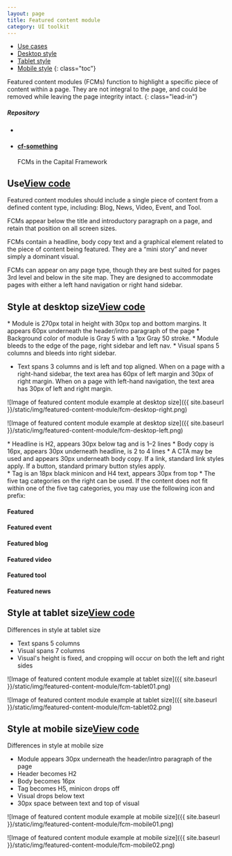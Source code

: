 ```yaml
---
layout: page
title: Featured content module
category: UI toolkit
---
```


- [Use cases](#use)
- [Desktop style](#desktop)
- [Tablet style](#tablet)
- [Mobile style](#mobile)
{: class="toc"}

<div class="content-50 content-first">

Featured content modules (FCMs) function to highlight a specific piece of content within a page. They are not integral to the page, and could be removed while leaving the page integrity intact. 
{: class="lead-in"}

</div>

<div class="content-50 content-last">
  <h5 class="repo-list-header">Repository</h5>
  <ul class="repo-list">
    <li>
      <span class="cf-icon cf-icon-github"></span>
    </li>
    <li>
      <a href="https://github.com/cfpb/cf-typography"><h4>cf-something</h4></a>
      <p>FCMs in the Capital Framework</p>
    </li>
  </ul>
</div> 


<h2 id="use">Use<span class="cf-code-link"><a href="">View code <span class="cf-icon cf-icon-external-link"></span></a></span></h2>


<div class="content-67 content-first">

Featured content modules should include a single piece of content from a defined content type, including: Blog, News, Video, Event, and Tool. 

FCMs appear below the title and introductory paragraph on a page, and retain that position on all screen sizes.

FCMs contain a headline, body copy text and a graphical element related to the piece of content being featured. They are a “mini story” and never simply a dominant visual. 

FCMs can appear on any page type, though they are best suited for pages 3rd level and below in the site map. They are designed to accommodate pages with either a left hand navigation or right hand sidebar.

</div>

<div class="content-33 content-last"></div>

<h2 id="desktop">Style at desktop size<span class="cf-code-link"><a href="">View code <span class="cf-icon cf-icon-external-link"></span></a></span></h2>

<div class="content-33 content-first">
* Module is 270px total in height with 30px top and bottom margins. It appears 60px underneath the header/intro paragraph of the page
* Background color of module is Gray 5 with a 1px Gray 50 stroke.
* Module bleeds to the edge of the page, right sidebar and left nav.
* Visual spans 5 columns and bleeds into right sidebar.

* Text spans 3 columns and is left and top aligned. When on a page with a right-hand sidebar, the text area has 60px of left margin and 30px of right margin. When on a page with left-hand navigation, the text area has 30px of left and right margin.
</div>

<div class="content-67 content-last">
![Image of featured content module example at desktop size]({{ site.baseurl }}/static/img/featured-content-module/fcm-desktop-right.png)

![Image of featured content module example at desktop size]({{ site.baseurl }}/static/img/featured-content-module/fcm-desktop-left.png)
</div>

<div class="content-33 content-first">
* Headline is H2, appears 30px below tag and is 1–2 lines
* Body copy is 16px, appears 30px underneath headline, is 2 to 4 lines
* A CTA may be used and appears 30px underneath body copy. If a link, standard link styles apply. If a button, standard primary button styles apply.
</div>

<div class="content-33 content-first">
* Tag is an 18px black minicon and H4 text, appears 30px from top
* The five tag categories on the right can be used. If the content does not fit within one of the five tag categories, you may use the following icon and prefix:

<h4 class="cf-icon cf-icon-favorite"> Featured </h4>
</div>

<div class="content-33 content-first">
<h4 class="cf-icon cf-icon-date"> Featured event</h4>
<h4 class="cf-icon cf-icon-settings"> Featured blog</h4>
<h4 class="cf-icon cf-icon-play-round"> Featured video</h4>
<h4 class="cf-icon cf-icon-speech-bubble"> Featured tool</h4>
<h4 class="cf-icon cf-icon-newspaper"> Featured news</h4>
</div>


<h2 id="tablet">Style at tablet size<span class="cf-code-link"><a href="">View code <span class="cf-icon cf-icon-external-link"></span></a></span></h2>

<div class="content-33 content-first">

Differences in style at tablet size

* Text spans 5 columns
* Visual spans 7 columns
* Visual's height is fixed, and cropping will occur on both the left and right sides


</div>

<div class="content-67 content-last">

![Image of featured content module example at tablet size]({{ site.baseurl }}/static/img/featured-content-module/fcm-tablet01.png)

![Image of featured content module example at tablet size]({{ site.baseurl }}/static/img/featured-content-module/fcm-tablet02.png)

</div>


<h2 id="mobile">Style at mobile size<span class="cf-code-link"><a href="">View code <span class="cf-icon cf-icon-external-link"></span></a></span></h2>

<div class="content-33 content-first">

Differences in style at mobile size

* Module appears 30px underneath the header/intro paragraph of the page
* Header becomes H2
* Body becomes 16px
* Tag becomes H5, minicon drops off
* Visual drops below text
* 30px space between text and top of visual


</div>

<div class="content-33">

![Image of featured content module example at mobile size]({{ site.baseurl }}/static/img/featured-content-module/fcm-mobile01.png)

</div>

<div class="content-33">

![Image of featured content module example at mobile size]({{ site.baseurl }}/static/img/featured-content-module/fcm-mobile02.png)

</div>




